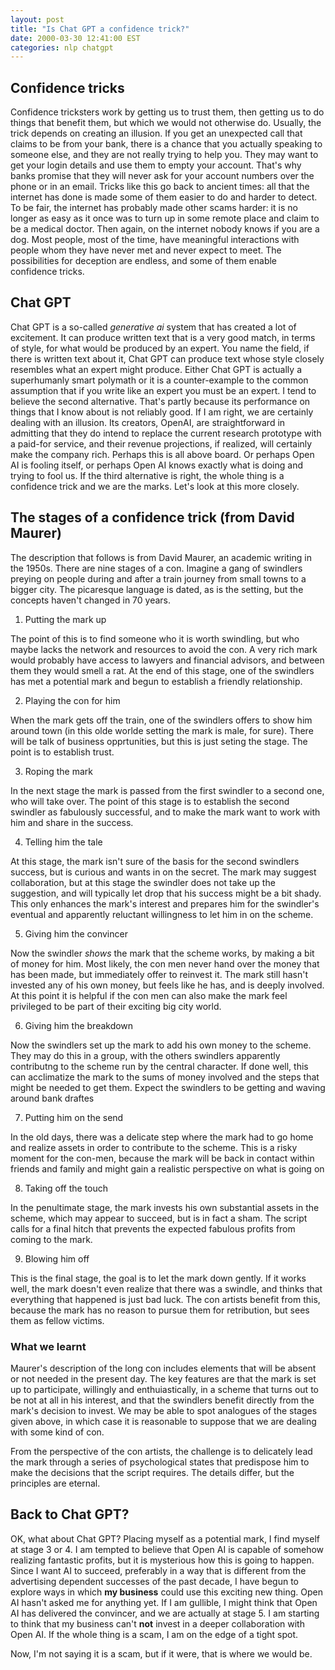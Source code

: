 ```yaml
---
layout: post
title: "Is Chat GPT a confidence trick?"
date: 2000-03-30 12:41:00 EST
categories: nlp chatgpt
---
```

## Confidence tricks

Confidence tricksters work by getting us to trust them, then getting us to do things that benefit them, but which we would not otherwise do. Usually, the 
trick depends on creating an illusion. If you get an unexpected call that claims to be from your bank, there is a chance that you
actually speaking to someone else, and they are not really trying to help you. They may want to get your login details and use them to empty your account. 
That's why banks promise that they will never ask for your account numbers over the phone or in an email. Tricks like this go back to ancient times: all that 
the internet has done is made some of them easier to do and harder to detect. To be fair, the internet has probably made other scams harder: it is no longer 
as easy as it once was to turn up in some remote place and claim to be a medical doctor. Then again, on the internet nobody knows if you are a dog. Most people, most of 
the time, have meaningful interactions with people whom they have never met and never expect to meet. The possibilities for deception are endless, and some 
of them enable confidence tricks.

## Chat GPT

Chat GPT is a so-called _generative ai_ system that has created a lot of excitement. It can produce written text that is a very good match, in terms of style, 
for what would be produced by an expert. You name the field, if there is written text about it, Chat GPT can produce text whose style closely resembles what an expert
might produce. Either Chat GPT is actually a superhumanly smart polymath or it is a counter-example to the common assumption that if you write like an expert you must be an
expert. I tend to believe the second alternative. That's partly because its performance on things that I know about is not reliably good. If I am right, 
we are certainly dealing with an illusion. Its creators, OpenAI, are straightforward in admitting that 
they do intend to replace the current research prototype with a paid-for service, and their revenue projections, if realized, will certainly make the 
company rich. Perhaps this is all above board. Or perhaps Open AI is fooling itself, or perhaps Open AI knows exactly what is doing and trying to fool us. 
If the third alternative is right, the whole thing is a confidence trick and we are the marks. Let's look at this more closely. 

## The stages of a confidence trick (from David Maurer)

The description that follows is from David Maurer, an academic writing in the 1950s. There are nine stages of a con. Imagine a gang of swindlers preying on 
people during and after a train journey from small towns to a bigger city. The picaresque language is dated, as is the setting, but the concepts haven't changed in 70 years.

1. Putting the mark up
 
The point of this is to find someone who it is worth swindling, but who maybe lacks the network and resources to avoid the con. A very rich mark would probably have access to lawyers and financial advisors, and between them they would smell a rat. At the end of this stage, one of the swindlers has met a
potential mark and begun to establish a friendly relationship.
 
2. Playing the con for him


When the mark gets off the train, one of the swindlers offers to show him around town (in this olde worlde setting the mark is male, for sure). There will be talk of business opprtunities, but this is just seting the stage. The point is to establish trust.

 
3. Roping the mark
 
In the next stage the mark is passed from the first swindler to a second one, who will take over. The point of this stage is to establish the second swindler as fabulously successful, and to make the mark want to work with him and share in the success.
 
4. Telling him the tale
 
At this stage, the mark isn't sure of the basis for the second swindlers success, but is curious and wants in on the secret. The mark may suggest collaboration, but at this stage the swindler does not take up the suggestion, and will typically let drop that his success might be a bit shady. 
This only enhances the mark's interest and prepares him for the swindler's eventual and apparently reluctant willingness to let him in on the scheme.
 
5. Giving him the convincer
 
Now the swindler *shows* the mark that the scheme works, by making a bit of money for him. Most likely, the con men never hand over the money that has
been made, but immediately offer to reinvest it. The mark still hasn't invested any of his own money, but feels like he has, and is deeply involved.
At this point it is helpful if the con men can also make the mark feel privileged to be part of their exciting big city world.
 
6. Giving him the breakdown
 
Now the swindlers set up the mark to add his own money to the scheme. They may do this in a group, with the others swindlers apparently 
contributng to the scheme run by the central character. If done well, this can acclimatize the mark to the sums of money involved and the 
steps that might be needed to get them. Expect the swindlers to be getting and waving around bank draftes
 
7. Putting him on the send
 
In the old days, there was a delicate step where the mark had to go home and realize assets in order to contribute to the scheme. 
This is a risky moment for the con-men, because the mark will be back in contact within friends and family and might gain a realistic perspective on what is going on
 
8. Taking off the touch
 
In the penultimate stage, the mark invests his own substantial assets in the scheme, which may appear to succeed, but is in fact a sham. The script calls for a final hitch that prevents the expected fabulous profits from coming to the mark. 
 
9. Blowing him off

This is the final stage, the goal is to let the mark down gently.
If it works well, the mark doesn't even realize that there was a swindle, and thinks that everything that happened is just bad luck. The con artists benefit from this, because the mark has no reason to pursue them for retribution, but sees them as fellow victims.

### What we learnt

Maurer's description of the long con includes elements that will be absent or not needed in the present day. The key features are that the mark is set up to participate, willingly and enthuiastically, in a scheme that turns out to be not at all in his interest, and that the swindlers benefit directly from the mark's decision to invest. We may be able to spot analogues of the stages given above, in which case it is reasonable to suppose that we are dealing with some kind of con.

From the perspective of the con artists, the challenge is to delicately lead the mark through a series of psychological states that predispose him to make the decisions that the script requires. The details differ, but the principles are eternal.


## Back to Chat GPT?

OK, what about Chat GPT? Placing myself as a potential mark, I find myself at stage 3 or 4. I am tempted to believe that Open AI is capable of somehow realizing fantastic profits, but it is mysterious how this is going to happen. Since I want AI to succeed, preferably in a way that is different from the advertising dependent successes of the past decade, I have begun to explore ways in which __my business__ could use this exciting new thing. Open AI hasn't asked me for anything yet. If I am gullible, I might think that Open AI has delivered the convincer, and we are actually at stage 5. I am starting to think that my business can't __not__ invest in a deeper collaboration with Open AI. If the whole thing is a scam, I am on the edge of a tight spot. 

Now, I'm not saying it is a scam, but if it were, that is where we would be.
